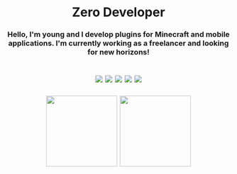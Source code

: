 <h1 align="center">Zero Developer </h1>
<div>
<h3>
<p align="center">Hello, I'm young and I develop plugins for Minecraft and mobile applications. I'm currently working as a freelancer and looking for new horizons!
<div>
   </p>
   
   <div>
<h2>
      <p align="center">
<img src="https://img.shields.io/badge/Java-ED8B00?style=for-the-badge&logo=java&logoColor=white"/>
<img src="https://img.shields.io/badge/MySQL-00000F?style=for-the-badge&logo=mysql&logoColor=white"/>
<img src="https://img.shields.io/badge/sqlite-%2307405e.svg?style=for-the-badge&logo=sqlite&logoColor=white"/>
<img src="https://img.shields.io/badge/MongoDB-%234ea94b.svg?style=for-the-badge&logo=mongodb&logoColor=white"/>
<img src="https://img.shields.io/badge/MariaDB-01529E?style=for-the-badge&logo=mariadb&logoColor=white"/>
      <div>
         
<div>  
      <p align="center">     
<img height="160" src="https://github-readme-streak-stats.herokuapp.com/?user=zerosevenn&theme=vue-dark&hide_border=true"/>
   <img height="160" src="https://github-readme-stats.vercel.app/api/top-langs/?username=zerosevenn&theme=vue-dark&show_icons=true&hide_border=true&layout=compact"/>
<div>
<div>
<h8>

